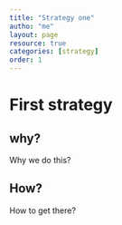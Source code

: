 ```yaml
---
title: "Strategy one"
autho: "me"
layout: page
resource: true 
categories: [strategy] 
order: 1
---
```


# First strategy

## why?
Why we do this?

## How?
How to get there?

